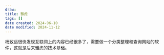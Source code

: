 ```yaml
---
draw:
title: 雅虎
tags: []
date created: 2024-06-10
date modified: 2024-11-12
---
```


杨致远很快发现互联网上的内容已经很多了，需要做一个分类整理和查询网站的软件，这就是后来雅虎的技术基础。

<!-- more -->
